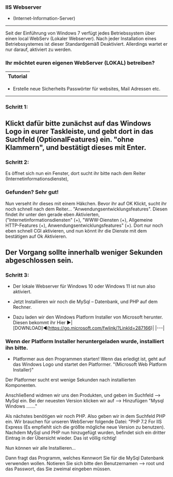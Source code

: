 ### IIS Webserver
- (Internet-Information-Server)
---
Seit der Einführung von Windows 7 verfügt jedes Betriebssystem über einen local WebServ (Lokaler Webserver). 
Nach jeder Installation eines Betriebssystemes ist dieser Standardgemäß Deaktiviert. 
Allerdings wartet er nur darauf, aktiviert zu werden.

### Ihr möchtet euren eigenen WebServer (LOKAL) betreiben?

|Tutorial|
|---|

- Erstelle neue Sicherheits Passwörter für websites, Mail Adressen etc.
---
### Schritt 1:
Klickt dafür bitte zunächst auf das Windows Logo in eurer Taskleiste, und gebt dort in das Suchfeld (OptionalFeatures) ein. 
"ohne Klammern", und bestätigt dieses mit Enter.
---
### Schritt 2:
Es öffnet sich nun ein Fenster, dort sucht ihr bitte nach dem Reiter (Internetinformationsdienste),

### Gefunden? Sehr gut! 

Nun verseht ihr dieses mit einem Häkchen. 
Bevor ihr auf OK Klickt, sucht ihr noch schnell nach dem Reiter... "Anwendungsentwicklungsfeatures". Diesen findet ihr unter den gerade eben Aktivierten, ("Internetinformationsdiensten" (+), "WWW-Diensten (+), Allgemeine  HTTP-Features (+), Anwendungsentwicklungsfeatures" (+). 
Dort nur noch eben schnell CGI aktivieren, und nun könnt ihr die Dienste mit dem bestätigen auf Ok Aktivieren.

Der Vorgang sollte innerhalb weniger Sekunden abgeschlossen sein. 
---

### Schritt 3:
- Der lokale Webserver für Windows 10 oder Windows 11 ist nun also aktiviert.
- Jetzt Installieren wir noch die MySql – Datenbank, und PHP auf dem Rechner.
 
- Dazu laden wir den Windows Platform Installer von Microsoft herunter.
Diesen bekommt ihr Hier ►|[DOWNLOAD]◄(https://go.microsoft.com/fwlink/?LinkId=287166)|
|---|

### Wenn der Platform Installer heruntergeladen wurde, installiert ihn bitte. 

- Platformer aus den Programmen starten!
Wenn das erledigt ist, geht auf das Windows Logo und startet den Platformer.
"(Microsoft Web Platform Installer)"

Der Platformer sucht erst wenige Sekunden nach installierten Komponenten.

Anschließend widmen wir uns den Produkten, und geben im Suchfeld –> MySql ein.
Bei der neuesten Version klicken wir auf –> Hinzufügen "Mysql Windows ......."

Als nächstes benötigen wir noch PHP. 
Also geben wir in dem Suchfeld PHP ein. Wir brauchen für unseren WebServer folgende Datei: "PHP 7.2 For IIS Express 
(Es empfiehlt sich die größte mögliche neue Version zu benutzen).
Nachdem MySql und PHP nun hinzugefügt wurden, befindet sich ein dritter Eintrag in der Übersicht wieder. Das ist völlig richtig!

Nun können wir alle Installieren...

Dann fragt das Programm, welches Kennwort Sie für die MySql Datenbank verwenden wollen. 
Notieren Sie sich bitte den Benutzernamen –> root und das Passwort, das Sie zweimal eingeben müssen.
